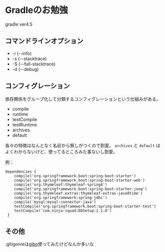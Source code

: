 # Gradleのお勉強
gradle ver4.5
## コマンドラインオプション
- -i (--info)
- -s (--stacktrace)
- -S (--full-stacktrace)
- -d (--debug)
## コンフィグレーション
依存関係をグループ化して分類するコンフィグレーションという仕組みがある。
- compile
- runtime
- testCompile
- testRuntime
- archives
- default

各々の特徴はなんとなく名前から察しがつくので割愛。 `archives` と `default` はよくわからないけど、使ってるところみた事ないし割愛。

例：
```
dependencies {
    compile('org.springframework.boot:spring-boot-starter')
    compile('org.springframework.boot:spring-boot-starter-web')
    compile('org.thymeleaf:thymeleaf-spring4')
    compile('org.springframework.boot:spring-boot-starter-jooq')
    compile('org.thymeleaf.extras:thymeleaf-extras-java8time')
    compile('org.springframework:spring-jdbc')
    compile('mysql:mysql-connector-java')
    testCompile('org.springframework.boot:spring-boot-starter-test')
    testCompile('com.ninja-squad:DbSetup:2.1.0')
 }
```
## その他
.gitigonreは[gibo](https://github.com/simonwhitaker/gibo)使ってみたけどなんか多いな
